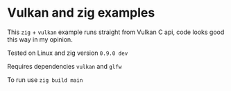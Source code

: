 # Vulkan and zig examples

This `zig` + `vulkan` example runs straight from Vulkan C api, code looks good this way in my opinion.

Tested on Linux and zig version `0.9.0 dev`

Requires dependencies `vulkan` and `glfw`

To run use `zig build main`
